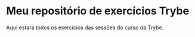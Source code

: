 # Meu repositório de exercícios Trybe

Aqui estará todos os exercicios das sessões do curso da Trybe.